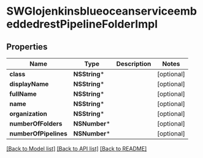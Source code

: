 # SWGIojenkinsblueoceanserviceembeddedrestPipelineFolderImpl

## Properties
Name | Type | Description | Notes
------------ | ------------- | ------------- | -------------
**class** | **NSString*** |  | [optional] 
**displayName** | **NSString*** |  | [optional] 
**fullName** | **NSString*** |  | [optional] 
**name** | **NSString*** |  | [optional] 
**organization** | **NSString*** |  | [optional] 
**numberOfFolders** | **NSNumber*** |  | [optional] 
**numberOfPipelines** | **NSNumber*** |  | [optional] 

[[Back to Model list]](../README.md#documentation-for-models) [[Back to API list]](../README.md#documentation-for-api-endpoints) [[Back to README]](../README.md)


